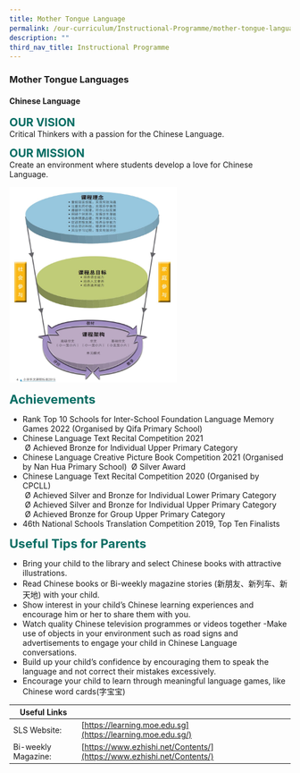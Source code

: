 ```yaml
---
title: Mother Tongue Language
permalink: /our-curriculum/Instructional-Programme/mother-tongue-language/
description: ""
third_nav_title: Instructional Programme
---
```

### **Mother Tongue Languages**

#### **Chinese Language**

<b style="color:#016C62; font-size:20px;">OUR VISION</b><br>
Critical Thinkers with a passion for the Chinese Language.

<b style="color:#016C62; font-size:20px;">OUR MISSION</b><br>
Create an environment where students develop a love for Chinese Language.

<img src="/images/CLoverview.jpg" alt="CL overview" style="float:center; height: 350px; width:300px"><br>


<b style="color:#016C62; font-size:22px;">Achievements</b><br>
*   Rank Top 10 Schools for Inter-School Foundation Language Memory Games 2022 (Organised by Qifa Primary School) 
*   Chinese Language Text Recital Competition 2021  
     Ø Achieved Bronze for Individual Upper Primary Category
*   Chinese Language Creative Picture Book Competition 2021 (Organised by Nan Hua Primary School)  Ø Silver Award 
*   Chinese Language Text Recital Competition 2020 (Organised by CPCLL)   
     Ø Achieved Silver and Bronze for Individual Lower Primary Category   
     Ø Achieved Silver and Bronze for Individual Upper Primary Category   
     Ø Achieved Bronze for Group Upper Primary Category
*   46th National Schools Translation Competition 2019, Top Ten Finalists


<b style="color:#016C62; font-size:22px;">Useful Tips for Parents</b><br>
*   Bring your child to the library and select Chinese books with attractive illustrations. 
*   Read Chinese books or Bi-weekly magazine stories (新朋友、新列车、新天地) with your child.
*   Show interest in your child’s Chinese learning experiences and encourage him or her to share them with you.
*   Watch quality Chinese television programmes or videos together -Make use of objects in your environment such as road signs and advertisements to engage your child in Chinese Language conversations. 
*   Build up your child’s confidence by encouraging them to speak the language and not correct their mistakes excessively. 
*   Encourage your child to learn through meaningful language games, like Chinese word cards(字宝宝)




| Useful Links |  |
| -------- | -------- |
| SLS Website:     | [https://learning.moe.edu.sg](https://learning.moe.edu.sg/)     |
| Bi-weekly Magazine: | [https://www.ezhishi.net/Contents/](https://www.ezhishi.net/Contents/) |

